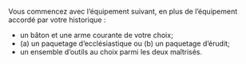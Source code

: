 ﻿---
id: class_wise_fr.md#Équipement
name: Équipement
---

Vous commencez avec l’équipement suivant, en plus de l’équipement accordé par votre historique :

* un bâton et une arme courante de votre choix;
* (a) un paquetage d’ecclésiastique ou (b) un paquetage d’érudit;
* un ensemble d’outils au choix parmi les deux maîtrisés.

